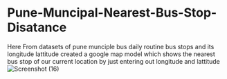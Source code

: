 # Pune-Muncipal-Nearest-Bus-Stop-Disatance
Here From datasets of pune munciple bus daily routine bus stops and its longitude lattitude created a google map model which shows the nearest bus stop of our current location by just entering out longitude and lattitude
![Screenshot (16)](https://user-images.githubusercontent.com/91521053/205441141-b4d05e98-f6a4-492a-b40b-a6cca5a40dc7.png)
